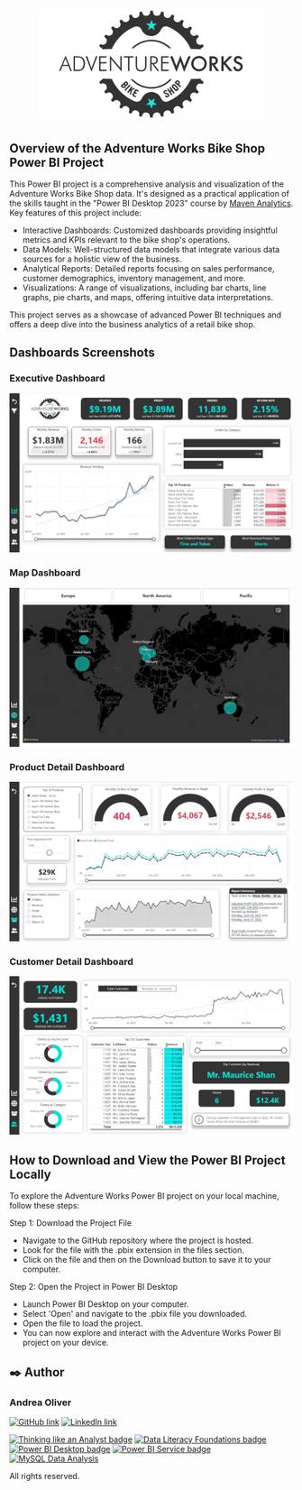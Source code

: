 # <p align="center"><img src="https://github.com/AndreaOliver/AdventureWorks-BikeShop/blob/main/AdventureWorks%20Images/logo-adventure-works.png" width="400"></p>

## Overview of the Adventure Works Bike Shop Power BI Project

This Power BI project is a comprehensive analysis and visualization of the Adventure Works Bike Shop data. It's designed as a practical application of the skills taught in the "Power BI Desktop 2023" course by [Maven Analytics](https://github.com/MavenAnalytics). Key features of this project include:

- Interactive Dashboards: Customized dashboards providing insightful metrics and KPIs relevant to the bike shop's operations.
- Data Models: Well-structured data models that integrate various data sources for a holistic view of the business.
- Analytical Reports: Detailed reports focusing on sales performance, customer demographics, inventory management, and more.
- Visualizations: A range of visualizations, including bar charts, line graphs, pie charts, and maps, offering intuitive data interpretations.

This project serves as a showcase of advanced Power BI techniques and offers a deep dive into the business analytics of a retail bike shop.

## Dashboards Screenshots

### Executive Dashboard
<img src="https://github.com/AndreaOliver/AdventureWorks-BikeShop/blob/main/AdventureWorks Screenshots/AdventureWorks-ExecDashboard.png">

### Map Dashboard
<img src="https://github.com/AndreaOliver/AdventureWorks-BikeShop/blob/main/AdventureWorks Screenshots/AdventureWorks-MapDashboard.png">

### Product Detail Dashboard
<img src="https://github.com/AndreaOliver/AdventureWorks-BikeShop/blob/main/AdventureWorks Screenshots/AdventureWorks-ProductDetailDashboard.png">

### Customer Detail Dashboard
<img src="https://github.com/AndreaOliver/AdventureWorks-BikeShop/blob/main/AdventureWorks Screenshots/AdventureWorks-CustomerDetailDashboard.png">

## How to Download and View the Power BI Project Locally
To explore the Adventure Works Power BI project on your local machine, follow these steps:

Step 1: Download the Project File
- Navigate to the GitHub repository where the project is hosted.
- Look for the file with the .pbix extension in the files section.
- Click on the file and then on the Download button to save it to your computer.

Step 2: Open the Project in Power BI Desktop
- Launch Power BI Desktop on your computer.
- Select 'Open' and navigate to the .pbix file you downloaded.
- Open the file to load the project.
- You can now explore and interact with the Adventure Works Power BI project on your device.


## ✒️ Author

### Andrea Oliver

<!--- Social Media Links -->
<a href="https://github.com/AndreaOliver"><img src="https://img.shields.io/badge/GitHub-%23121011.svg?style=plastic&logo=github&logoColor=white" alt="GitHub link" height="20"/></a> 
<a href="https://www.linkedin.com/in/andrea--oliver"><img src="https://img.shields.io/badge/LinkedIn-%230077B5.svg?style=plastic&logo=linkedin&logoColor=white" alt="LinkedIn link" height="20"/></a>

<!-- Data Analysis Badges -->
<p>
  <a href="https://certificates.mavenanalytics.io/ffa9bee6-7761-4f13-9ac1-0d4e06608fab"><img src="https://api.accredible.com/v1/frontend/credential_website_embed_image/badge/87325450" alt="Thinking like an Analyst badge" height="100"/></a> 
  <a href="https://certificates.mavenanalytics.io/b9a7f09f-b0bb-4f10-8524-e35c67d51d9a"><img src="https://api.accredible.com/v1/frontend/credential_website_embed_image/badge/100007377" alt="Data Literacy Foundations badge" height="100"/></a> 
  <a href="https://certificates.mavenanalytics.io/8b7b46ab-1c06-4d33-b6b6-656cf6ae868c"><img src="https://api.accredible.com/v1/frontend/credential_website_embed_image/badge/88953855" alt="Power BI Desktop badge" height="100"/></a> 
  <a href="https://certificates.mavenanalytics.io/c3ecb84e-390f-44b7-ae19-130e3e97a210"><img src="https://api.accredible.com/v1/frontend/credential_website_embed_image/badge/92426614" alt="Power BI Service badge" height="100"/></a> 
  <a href="https://certificates.mavenanalytics.io/ebd338bf-5fe1-4c9c-a004-0eb61bfe5740"><img src="https://api.accredible.com/v1/frontend/credential_website_embed_image/badge/93159591" alt="MySQL Data Analysis" height="100"/></a> 
</p>

All rights reserved.
